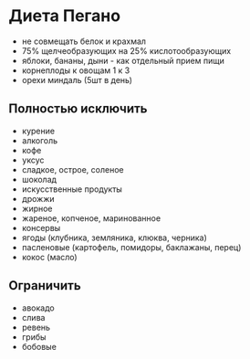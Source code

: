 # Диета Пегано
- не совмещать белок и крахмал 
- 75% щелчеобразующих на 25% кислотообразующих
- яблоки, бананы, дыни - как отдельный прием пищи
- корнеплоды к овощам 1 к 3
- орехи миндаль (5шт в день)

## Полностью исключить
- курение
- алкоголь
- кофе
- уксус
- сладкое, острое, соленое
- шоколад
- искусственные продукты
- дрожжи
- жирное
- жареное, копченое, маринованное
- консервы
- ягоды (клубника, земляника, клюква, черника)
- пасленовые (картофель, помидоры, баклажаны, перец)
- кокос (масло)

## Ограничить
- авокадо
- слива
- ревень
- грибы
- бобовые
